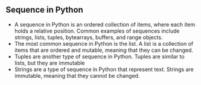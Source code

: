## Sequence in Python

- A sequence in Python is an ordered collection of items, where each item holds a relative position. Common examples of sequences include strings, lists, tuples, bytearrays, buffers, and range objects.
- The most common sequence in Python is the list. A list is a collection of items that are ordered and mutable, meaning that they can be changed.
- Tuples are another type of sequence in Python. Tuples are similar to lists, but they are immutable
- Strings are a type of sequence in Python that represent text. Strings are immutable, meaning that they cannot be changed.
